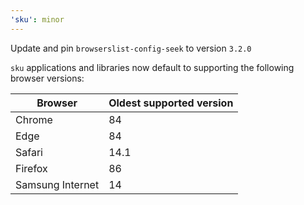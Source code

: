 ```yaml
---
'sku': minor
---
```


Update and pin `browserslist-config-seek` to version `3.2.0`

`sku` applications and libraries now default to supporting the following browser versions:

| Browser          | Oldest supported version |
| ---------------- | ------------------------ |
| Chrome           | 84                       |
| Edge             | 84                       |
| Safari           | 14.1                     |
| Firefox          | 86                       |
| Samsung Internet | 14                       |

